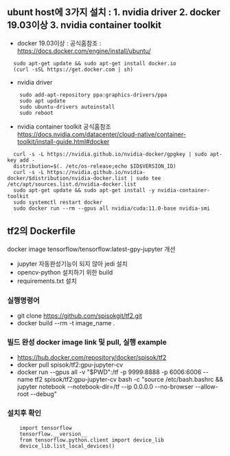 ## ubunt host에 3가지 설치 : 1. nvidia driver   2. docker 19.03이상   3. nvidia container toolkit 
* docker 19.03이상 : 공식홈참조 : https://docs.docker.com/engine/install/ubuntu/
```
  sudo apt-get update && sudo apt-get install docker.io
  (curl -sSL https://get.docker.com | sh)
```
* nvidia driver
```
    sudo add-apt-repository ppa:graphics-drivers/ppa
    sudo apt update
    sudo ubuntu-drivers autoinstall
    sudo reboot
```
* nvidia container toolkit 공식홈참조 https://docs.nvidia.com/datacenter/cloud-native/container-toolkit/install-guide.html#docker
```
  curl -s -L https://nvidia.github.io/nvidia-docker/gpgkey | sudo apt-key add - 
  distribution=$(. /etc/os-release;echo $ID$VERSION_ID)
  curl -s -L https://nvidia.github.io/nvidia-docker/$distribution/nvidia-docker.list | sudo tee /etc/apt/sources.list.d/nvidia-docker.list
  sudo apt-get update && sudo apt-get install -y nvidia-container-toolkit 
  sudo systemctl restart docker
  sudo docker run --rm --gpus all nvidia/cuda:11.0-base nvidia-smi
```

## tf2의 Dockerfile
docker image tensorflow/tensorflow:latest-gpy-jupyter 개선
* jupyter 자동완성기능이 되지 않아 jedi 설치
* opencv-python 설치하기 위한 build
* requirements.txt 설치
### 실행명령어
* git clone https://github.com/spisokgit/tf2.git
* docker build --rm -t image_name .
### 빌드 완성 docker image link 및 pull, 실행 example
* https://hub.docker.com/repository/docker/spisok/tf2
* docker pull spisok/tf2:gpu-jupyter-cv
* docker run --gpus all -v "$PWD":/tf -p 9999:8888 -p 6006:6006 --name tf2 spisok/tf2:gpu-jupyter-cv bash -c "source /etc/bash.bashrc && jupyter notebook --notebook-dir=/tf --ip 0.0.0.0 --no-browser --allow-root --debug"

### 설치후 확인
```
    import tensorflow
    tensorflow.__version__
    from tensorflow.python.client import device_lib
    device_lib.list_local_devices()
```
